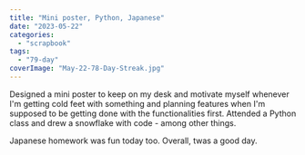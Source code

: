 ```yaml
---
title: "Mini poster, Python, Japanese"
date: "2023-05-22"
categories: 
  - "scrapbook"
tags: 
  - "79-day"
coverImage: "May-22-78-Day-Streak.jpg"
---
```

<!--more-->

Designed a mini poster to keep on my desk and motivate myself whenever I'm getting cold feet with something and planning features when I'm supposed to be getting done with the functionalities first. Attended a Python class and drew a snowflake with code - among other things.

Japanese homework was fun today too. Overall, twas a good day.
